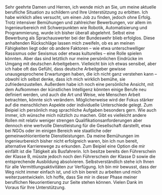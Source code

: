 Sehr geehrte Damen und Herren, ich wende mich an Sie, um meine aktuelle berufliche Situation zu schildern und Ihre Unterstützung zu erbitten. Ich habe wirklich alles versucht, um einen Job zu finden, jedoch ohne Erfolg. Trotz intensiver Bemühungen und zahlreicher Bewerbungen, vor allem im Ingenieurbereich mit Schwerpunkten wie Robotik, Automatisierung und Programmierung, wurde ich bisher überall abgelehnt. Selbst eine Bewerbung als Sprachauswerter bei der Bundeswehr blieb erfolglos. Diese anhaltenden Rückschläge lassen mich zweifeln, ob es an meinen Fähigkeiten liegt oder ob andere Faktoren – wie etwa unterschwelliger Rassismus oder Sexismus oder etwas kulturelles – eine Rolle spielen könnten. Aber das sind letztlich nur meine persönlichen Eindrücke im Umgang mit deutschen Arbeitgebern. Vielleicht bin ich etwas sensibel, aber ich habe oft das Gefühl, dass deutsche Arbeitgeber gewisse unausgesprochene Erwartungen haben, die ich nicht ganz verstehen kann – obwohl ich selbst denke, dass ich mich wirklich bemühe, sie zufriedenzustellen. Außerdem habe ich noch eine persönliche Ansicht, mit dem Aufkommen der künstlichen Intelligenz könnten einige Berufe neu definiert werden, und auch die Art und Weise, wie Menschen Arbeit betrachten, könnte sich verändern. Möglicherweise wird der Fokus stärker auf die menschlichen Aspekte oder individuelle Unterschiede gelegt. Zum Beipiel ich persönlich mag sprachliche Aufgaben besonders gern.
Wie auch immer, ich wünsche mich nützlich zu machen. Gibt es vielleicht andere Rollen mit relativ weniger strengen Qualifikationsanforderungen aber dennoch eine wertvolle Dienstleistung für die Gesellschaft darstellt, etwa bei NGOs oder im einigen Bereich wie staatliche oder gemeinwohlorientierte Dienstleistungen. Da meine Bemühungen im Ingenieurbereich bisher nicht erfolgreich waren, bin ich nun bereit, alternative Karrierewege zu erkunden. Zum Beipiel eine Option die mir einfällt ist die Tätigkeit als Busfahrerin. Ich besitze bereits den Führerschein der Klasse B, müsste jedoch noch den Führerschein der Klasse D sowie die entsprechende Ausbildung absolvieren. Selbstverständlich stehe ich Ihnen für alle Vermittlungsaktivitäten zur Verfügung.
Ich bin mir bewusst, dass der Weg nicht immer einfach ist, und ich bin bereit zu arbeiten und mich weiterzuentwickeln. Ich hoffe, dass Sie mir in dieser Phase meiner beruflichen Neuorientierung zur Seite stehen können. Vielen Dank im Voraus für Ihre Unterstützung.
